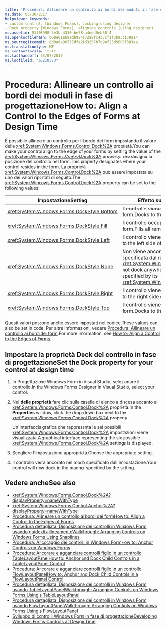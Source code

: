 ```yaml
---
title: 'Procedura: Allineare un controllo ai bordi dei moduli in fase di progettazione'
ms.date: 03/30/2017
helpviewer_keywords:
- custom controls [Windows Forms], docking using designer
- Dock property [Windows Forms], aligning controls (using designer)
ms.assetid: 51f08998-5e3b-4330-be58-a4edd0eb60f4
ms.openlocfilehash: b08e01eb9adb984a32a8fc435cf1f3b93b159a14
ms.sourcegitcommit: 0d0a6e96737dfe24d3257b7c94f25d9500f383ea
ms.translationtype: MT
ms.contentlocale: it-IT
ms.lasthandoff: 05/07/2019
ms.locfileid: "65210373"
---
```

# <a name="how-to-align-a-control-to-the-edges-of-forms-at-design-time"></a><span data-ttu-id="afce9-102">Procedura: Allineare un controllo ai bordi dei moduli in fase di progettazione</span><span class="sxs-lookup"><span data-stu-id="afce9-102">How to: Align a Control to the Edges of Forms at Design Time</span></span>

<span data-ttu-id="afce9-103">È possibile allineare un controllo per il bordo dei form impostando il valore della <xref:System.Windows.Forms.Control.Dock%2A> proprietà.</span><span class="sxs-lookup"><span data-stu-id="afce9-103">You can make your control align to the edge of your forms by setting the value of the <xref:System.Windows.Forms.Control.Dock%2A> property.</span></span> <span data-ttu-id="afce9-104">che designa la posizione del controllo nel form.</span><span class="sxs-lookup"><span data-stu-id="afce9-104">This property designates where your control resides in the form.</span></span> <span data-ttu-id="afce9-105">La proprietà <xref:System.Windows.Forms.Control.Dock%2A> può essere impostata su uno dei valori riportati di seguito:</span><span class="sxs-lookup"><span data-stu-id="afce9-105">The <xref:System.Windows.Forms.Control.Dock%2A> property can be set to the following values:</span></span>

|<span data-ttu-id="afce9-106">Impostazione</span><span class="sxs-lookup"><span data-stu-id="afce9-106">Setting</span></span>|<span data-ttu-id="afce9-107">Effetto sul controllo</span><span class="sxs-lookup"><span data-stu-id="afce9-107">Effect on your control</span></span>|
|-------------|----------------------------|
|<xref:System.Windows.Forms.DockStyle.Bottom>|<span data-ttu-id="afce9-108">Il controllo viene ancorato alla parte inferiore del form.</span><span class="sxs-lookup"><span data-stu-id="afce9-108">Docks to the bottom of the form.</span></span>|
|<xref:System.Windows.Forms.DockStyle.Fill>|<span data-ttu-id="afce9-109">Il controllo occupa tutto lo spazio rimanente nel form.</span><span class="sxs-lookup"><span data-stu-id="afce9-109">Fills all remaining space in the form.</span></span>|
|<xref:System.Windows.Forms.DockStyle.Left>|<span data-ttu-id="afce9-110">Il controllo viene ancorato al lato sinistro del form.</span><span class="sxs-lookup"><span data-stu-id="afce9-110">Docks to the left side of the form.</span></span>|
|<xref:System.Windows.Forms.DockStyle.None>|<span data-ttu-id="afce9-111">Non viene ancorato e viene visualizzato nella posizione specificata dal relativo <xref:System.Windows.Forms.Control.Location%2A>.</span><span class="sxs-lookup"><span data-stu-id="afce9-111">Does not dock anywhere, and it appears at the location specified by its <xref:System.Windows.Forms.Control.Location%2A>.</span></span>|
|<xref:System.Windows.Forms.DockStyle.Right>|<span data-ttu-id="afce9-112">Il controllo viene ancorato al lato destro del form.</span><span class="sxs-lookup"><span data-stu-id="afce9-112">Docks to the right side of the form.</span></span>|
|<xref:System.Windows.Forms.DockStyle.Top>|<span data-ttu-id="afce9-113">Il controllo viene ancorato alla parte superiore del form.</span><span class="sxs-lookup"><span data-stu-id="afce9-113">Docks to the top of the form.</span></span>|

<span data-ttu-id="afce9-114">Questi valori possono anche essere impostati nel codice.</span><span class="sxs-lookup"><span data-stu-id="afce9-114">These values can also be set in code.</span></span> <span data-ttu-id="afce9-115">Per altre informazioni, vedere [Procedura: Allineare un controllo ai bordi dei form](how-to-align-a-control-to-the-edges-of-forms.md).</span><span class="sxs-lookup"><span data-stu-id="afce9-115">For more information, see [How to: Align a Control to the Edges of Forms](how-to-align-a-control-to-the-edges-of-forms.md).</span></span>

## <a name="set-the-dock-property-for-your-control-at-design-time"></a><span data-ttu-id="afce9-116">Impostare la proprietà Dock del controllo in fase di progettazione</span><span class="sxs-lookup"><span data-stu-id="afce9-116">Set the Dock property for your control at design time</span></span>

1. <span data-ttu-id="afce9-117">In Progettazione Windows Form in Visual Studio, selezionare il controllo.</span><span class="sxs-lookup"><span data-stu-id="afce9-117">In the Windows Forms Designer in Visual Studio, select your control.</span></span>

2. <span data-ttu-id="afce9-118">Nel **delle proprietà** fare clic sulla casella di elenco a discesa accanto al <xref:System.Windows.Forms.Control.Dock%2A> proprietà.</span><span class="sxs-lookup"><span data-stu-id="afce9-118">In the **Properties** window, click the drop-down box next to the <xref:System.Windows.Forms.Control.Dock%2A> property.</span></span>

     <span data-ttu-id="afce9-119">Un'interfaccia grafica che rappresenta le sei possibili <xref:System.Windows.Forms.Control.Dock%2A> impostazioni viene visualizzata.</span><span class="sxs-lookup"><span data-stu-id="afce9-119">A graphical interface representing the six possible <xref:System.Windows.Forms.Control.Dock%2A> settings is displayed.</span></span>

3. <span data-ttu-id="afce9-120">Scegliere l'impostazione appropriata.</span><span class="sxs-lookup"><span data-stu-id="afce9-120">Choose the appropriate setting.</span></span>

4. <span data-ttu-id="afce9-121">Il controllo verrà ancorato nel modo specificato dall'impostazione.</span><span class="sxs-lookup"><span data-stu-id="afce9-121">Your control will now dock in the manner specified by the setting.</span></span>

## <a name="see-also"></a><span data-ttu-id="afce9-122">Vedere anche</span><span class="sxs-lookup"><span data-stu-id="afce9-122">See also</span></span>

- <xref:System.Windows.Forms.Control.Dock%2A?displayProperty=nameWithType>
- <xref:System.Windows.Forms.Control.Anchor%2A?displayProperty=nameWithType>
- [<span data-ttu-id="afce9-123">Procedura: Allineare un controllo ai bordi dei form</span><span class="sxs-lookup"><span data-stu-id="afce9-123">How to: Align a Control to the Edges of Forms</span></span>](how-to-align-a-control-to-the-edges-of-forms.md)
- [<span data-ttu-id="afce9-124">Procedura dettagliata: Disposizione dei controlli in Windows Form usando guide di allineamento</span><span class="sxs-lookup"><span data-stu-id="afce9-124">Walkthrough: Arranging Controls on Windows Forms Using Snaplines</span></span>](walkthrough-arranging-controls-on-windows-forms-using-snaplines.md)
- [<span data-ttu-id="afce9-125">Procedura: Ancoraggio dei controlli in Windows Form</span><span class="sxs-lookup"><span data-stu-id="afce9-125">How to: Anchor Controls on Windows Forms</span></span>](how-to-anchor-controls-on-windows-forms.md)
- [<span data-ttu-id="afce9-126">Procedura: Ancorare e agganciare controlli figlio in un controllo TableLayoutPanel</span><span class="sxs-lookup"><span data-stu-id="afce9-126">How to: Anchor and Dock Child Controls in a TableLayoutPanel Control</span></span>](how-to-anchor-and-dock-child-controls-in-a-tablelayoutpanel-control.md)
- [<span data-ttu-id="afce9-127">Procedura: Ancorare e agganciare controlli figlio in un controllo FlowLayoutPanel</span><span class="sxs-lookup"><span data-stu-id="afce9-127">How to: Anchor and Dock Child Controls in a FlowLayoutPanel Control</span></span>](how-to-anchor-and-dock-child-controls-in-a-flowlayoutpanel-control.md)
- [<span data-ttu-id="afce9-128">Procedura dettagliata: Disposizione dei controlli in Windows Form usando TableLayoutPanel</span><span class="sxs-lookup"><span data-stu-id="afce9-128">Walkthrough: Arranging Controls on Windows Forms Using a TableLayoutPanel</span></span>](walkthrough-arranging-controls-on-windows-forms-using-a-tablelayoutpanel.md)
- [<span data-ttu-id="afce9-129">Procedura dettagliata: Disposizione dei controlli in Windows Form usando FlowLayoutPanel</span><span class="sxs-lookup"><span data-stu-id="afce9-129">Walkthrough: Arranging Controls on Windows Forms Using a FlowLayoutPanel</span></span>](walkthrough-arranging-controls-on-windows-forms-using-a-flowlayoutpanel.md)
- [<span data-ttu-id="afce9-130">Sviluppo di controlli Windows Form in fase di progettazione</span><span class="sxs-lookup"><span data-stu-id="afce9-130">Developing Windows Forms Controls at Design Time</span></span>](developing-windows-forms-controls-at-design-time.md)
